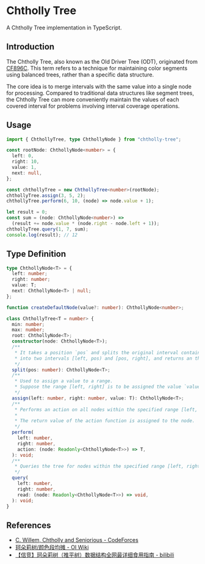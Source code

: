 # Chtholly Tree

A Chtholly Tree implementation in TypeScript.

## Introduction

The Chtholly Tree, also known as the Old Driver Tree (ODT), originated from [CF896C](https://codeforces.com/problemset/problem/896/C). This term refers to a technique for maintaining color segments using balanced trees, rather than a specific data structure.

The core idea is to merge intervals with the same value into a single node for processing. Compared to traditional data structures like segment trees, the Chtholly Tree can more conveniently maintain the values of each covered interval for problems involving interval coverage operations.

## Usage

```ts
import { ChthollyTree, type ChthollyNode } from "chtholly-tree";

const rootNode: ChthollyNode<number> = {
  left: 0,
  right: 10,
  value: 1,
  next: null,
};

const chthollyTree = new ChthollyTree<number>(rootNode);
chthollyTree.assign(3, 5, 2);
chthollyTree.perform(6, 10, (node) => node.value + 1);

let result = 0;
const sum = (node: ChthollyNode<number>) =>
  (result += node.value * (node.right - node.left + 1));
chthollyTree.query(1, 7, sum);
console.log(result); // 12
```

## Type Definition

```ts
type ChthollyNode<T> = {
  left: number;
  right: number;
  value: T;
  next: ChthollyNode<T> | null;
};

function createDefaultNode(value?: number): ChthollyNode<number>;

class ChthollyTree<T = number> {
  min: number;
  max: number;
  root: ChthollyNode<T>;
  constructor(node: ChthollyNode<T>);
  /**
   * It takes a position `pos` and splits the original interval containing point `pos` (denoted as [left, right])
   * into two intervals [left, pos) and [pos, right], and returns an the latter node.
   */
  split(pos: number): ChthollyNode<T>;
  /**
   * Used to assign a value to a range.
   * Suppose the range [left, right] is to be assigned the value `value`.
   */
  assign(left: number, right: number, value: T): ChthollyNode<T>;
  /**
   * Performs an action on all nodes within the specified range [left, right].
   *
   * The return value of the action function is assigned to the node.
   */
  perform(
    left: number,
    right: number,
    action: (node: Readonly<ChthollyNode<T>>) => T,
  ): void;
  /**
   * Queries the tree for nodes within the specified range [left, right] and applies the read function to each node.
   */
  query(
    left: number,
    right: number,
    read: (node: Readonly<ChthollyNode<T>>) => void,
  ): void;
}
```

## References

- [C. Willem, Chtholly and Seniorious - CodeForces](https://codeforces.com/problemset/problem/896/C)
- [珂朵莉树/颜色段均摊 - OI Wiki](https://oi-wiki.org/misc/odt/)
- [【信竞】珂朵莉树（推平树）数据结构全网最详细食用指南 - bilibili](https://www.bilibili.com/video/BV18u411N7P8/)
